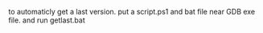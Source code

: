 to automaticly get a last version. put a script.ps1 and bat file near GDB exe file. and run getlast.bat
